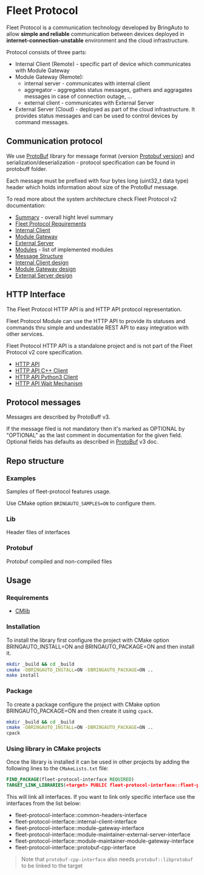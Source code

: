 # Fleet Protocol

Fleet Protocol is a communication technology developed by BringAuto to allow **simple and reliable** communication between
devices deployed in **internet-connection-unstable** environment and the cloud infrastructure.

Protocol consists of three parts:

* Internal Client (Remote) - specific part of device which communicates with Module Gateway
* Module Gateway (Remote):
    - internal server - communicates with internal client
    - aggregator - aggregates status messages, gathers and aggragates messages in case of connection outage, ...
    - external client - communicates with External Server
* External Server (Cloud) - deployed as part of the cloud infrastructure. It provides status messages and can be used to control devices by command messages.

## Communication protocol

We use [ProtoBuf] library for message format (version [Protobuf version]) and serialization/deserialization - protocol
specification
can be found in protobuff folder.

Each message must be prefixed with four bytes long (uint32_t data type) header which holds
information about size of the ProtoBuf message.

To read more about the system architecture check Fleet Protocol v2 documentation:

- [Summary] - overall hight level summary
- [Fleet Protocol Requirements]
- [Internal Client]
- [Module Gateway]
- [External Server]
- [Modules] - list of implemented modules
- [Message Structure]
- [Internal Client design]
- [Module Gateway design]
- [External Server design]

## HTTP Interface

The Fleet Protocol HTTP API is and HTTP API protocol representation.

Fleet Protocol Module can use the HTTP API to provide its statuses and commands
thru simple and undestable REST API to easy integration with other services.

Fleet Protocol HTTP API is a standalone project and is not part of the Fleet Protocol v2 core specification.

- [HTTP API]
- [HTTP API C++ Client]
- [HTTP API Python3 Client]
- [HTTP API Wait Mechanism]

## Protocol messages

Messages are described by ProtoBuff v3.

If the message filed is not mandatory then it's marked as OPTIONAL by "OPTIONAL"
as the last comment in documentation for the given field.
Optional fields has defaults as described in [ProtoBuf] v3 doc.

## Repo structure

### Examples

Samples of fleet-protocol features usage.

Use CMake option `BRINGAUTO_SAMPLES=ON` to configure them.

### Lib

Header files of interfaces

### Protobuf

Protobuf compiled and non-compiled files

## Usage

### Requirements

- [CMlib](https://github.com/cmakelib/cmakelib)

### Installation

To install the library first configure the project with CMake option BRINGAUTO_INSTALL=ON and BRINGAUTO_PACKAGE=ON and then install it.

```bash
mkdir _build && cd _build
cmake -DBRINGAUTO_INSTALL=ON -DBRINGAUTO_PACKAGE=ON ..
make install
```

### Package

To create a package configure the project with CMake option BRINGAUTO_PACKAGE=ON and then create it using `cpack`.

```bash
mkdir _build && cd _build
cmake -DBRINGAUTO_INSTALL=ON -DBRINGAUTO_PACKAGE=ON ..
cpack
```

### Using library in CMake projects

Once the library is installed it can be used in other projects by adding the following lines to the `CMakeLists.txt`
file:

```cmake
FIND_PACKAGE(fleet-protocol-interface REQUIRED)
TARGET_LINK_LIBRARIES(<target> PUBLIC fleet-protocol-interface::fleet-protocol-interface)
```

This will link all interfaces. If you want to link only specific interface use the interfaces from the list below:

* fleet-protocol-interface::common-headers-interface
* fleet-protocol-interface::internal-client-interface
* fleet-protocol-interface::module-gateway-interface
* fleet-protocol-interface::module-maintainer-external-server-interface
* fleet-protocol-interface::module-maintainer-module-gateway-interface
* fleet-protocol-interface::protobuf-cpp-interface

> Note that `protobuf-cpp-interface` also needs `protobuf::libprotobuf` to be linked to the target


[BringAutoDaemon.proto]: ./BringAutoDaemon.proto

[ProtoBuf]: https://developers.google.com/protocol-buffers

[Protobuf version]: https://github.com/protocolbuffers/protobuf/releases/tag/v3.21.12

[Summary]: https://ref.bringautofleet.com/r/protocol/v2/2.0.1/summary

[Fleet Protocol Requirements]: https://ref.bringautofleet.com/r/protocol/v2/2.0.1/protocol-requirements

[Internal Client]: https://ref.bringautofleet.com/r/protocol/v2/2.0.1/internal-client

[Module Gateway]: https://ref.bringautofleet.com/r/protocol/v2/2.0.1/module-gateway

[External Server]: https://ref.bringautofleet.com/r/protocol/v2/2.0.1/external-server

[Modules]: https://ref.bringautofleet.com/r/protocol/v2/2.0.1/modules

[Message Structure]: https://ref.bringautofleet.com/r/protocol/v2/2.0.1/message-structure

[Internal Client design]: https://ref.bringautofleet.com/r/protocol/v2/2.0.1/internal-client-design

[Module Gateway design]: https://ref.bringautofleet.com/r/protocol/v2/2.0.1/module-gateway-design

[External Server design]: https://ref.bringautofleet.com/r/protocol/v2/2.0.1/external-server-design

[HTTP API]: https://ref.bringautofleet.com/r/protocol/http-api/1.0.0/http-api

[HTTP API Wait Mechanism]: https://ref.bringautofleet.com/r/protocol/http-api/1.0.0/wait-mechanism

[HTTP API C++ Client]: https://github.com/bringauto/fleet-protocol-http-client-cxx

[HTTP API Python3 Client]: https://github.com/bringauto/fleet-protocol-http-client-python